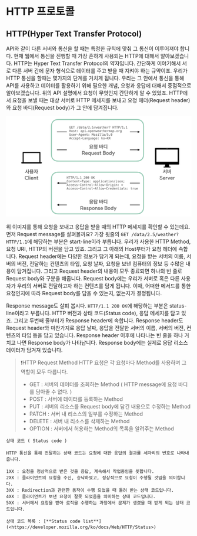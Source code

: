 # HTTP 프로토콜

## HTTP(Hyper Text Transfer Protocol)

API와 같이 다른 서버와 통신을 할 때는 특정한 규칙에 맞춰 그 통신이 이루어져야 합니다.
현재 웹에서 통신을 진행할 때 가장 흔하게 사용되는 HTTP에 대해서 알아보겠습니다.
HTTP는  Hyper Text Transfer Protocol의 약자입니다.
간단하게 이야기해서 서로 다른 서버 간에 문자 형식으로 데이터를 주고 받을 때 지켜야 하는 규약이죠.
우리가 HTTP 통신을 할때는 몇가지의 단계를 거치게 됩니다.
우리는 그 안에서 통신을 통해 API를 사용하고 데이터를 활용하기 위해 필요한 개념, 요청과 응답에 대해서 중점적으로 알아보겠습니다. 위의 API 설명에서 요청이 무엇인지 간단하게 알 수 있었죠.
HTTP에서 요청을 보낼 때는 대상 서버로 HTTP 메세지를 보내고 요청 헤더(Request header)와 요청 바디(Request body)가 그 안에 담겨집니다.

<img src="../img/http.png">

위 이미지를 통해 요청을 보내고 응답을 받을 때의 HTTP 메세지를 확인할 수 있는데요.
먼저 Request message를 살펴볼까요?
가장 윗줄의 `GET /data/2.5/weather? HTTP/1.1`에 해당하는 부분은 start-line이라 부릅니다.
우리가 사용한 HTTP Method, 요청 URI, HTTP의 버전을 담고 있죠.
그리고 그 아래의 Host부터가 요청 헤더에 속합니다.
Request header에는 다양한 정보가 담기게 되는데, 요청을 받는 서버의 이름, 서버의 버전, 전달하는 컨텐츠의 타입, 요청 날짜, 요청을 보낸 컴퓨터의 정보 등 수많은 내용이 담겨집니다.
그리고 Request header의 내용이 모두 종료되면 하나의 빈 줄로 Request body와 구분을 해줍니다.
Request body에는 우리가 서버로 혹은 다른 사용자가 우리의 서버로 전달하고자 하는 컨텐츠를 담게 됩니다.
이때, 어떠한 메서드를 통한 요청인지에 따라  Request body를 담을 수 있는지, 없는지가 결정됩니다.

Response message도 살펴 봅시다.
`HTTP/1.1 200 OK`에 해당하는 부분은 status-line이라고 부릅니다.
HTTP 버전과 상태 코드(Status code), 응답 메세지를 담고 있죠.
그리고 두번째 줄부터가 Response header에 속합니다.
Response header도 Request header와 마찬가지로 응답 날짜, 응답을 전달한 서버의 이름, 서버의 버전, 컨텐츠의 타입 등을 담고 있습니다.
Response header 이후에 나타나는  빈 줄을 하나 거치고 나면 Response body가 나타납니다.
Response body에는 실제로 응답 리소스 데이터가 담겨져 있습니다.

> ❗️HTTP Request Method
HTTP 요청은 각 요청마다 Method를 사용하며 그 역할이 모두 다릅니다.
> 
> - GET : 서버의 데이터를 조회하는 Method ( HTTP message에 요청 바디를 담아줄 수 없다. )
> - POST : 서버에 데이터를 등록하는 Method
> - PUT : 서버의 리소스를 Request body에 담긴 내용으로 수정하는 Method
> - PATCH : 서버 내 리소스의 일부를 수정하는 Method
> - DELETE : 서버 내 리소스를 삭제하는 Method
> - OPTION : 서버에서 허용하는 Method의 목록을 알려주는 Method

```
상태 코드 ( Status code )

HTTP 통신을 통해 전달하는 상태 코드는 요청에 대한 응답의 결과를 세자리의 번호로 나타내줍니다.

1XX : 요청을 정상적으로 받은 것을 응답, 계속해서 작업중임을 뜻합니다.
2XX : 클라이언트의 요청을 수신, 승낙하였고, 정상적으로 요청이 수행될 것임을 의미합니다.
3XX : Redirection과 관련한 동작이 수행 되었을 때 돌려 받는 상태 코드입니다.
4XX : 클라이언트가 보낸 요청이 잘못 되었음을 의미하는 상태 코드입니다.
5XX : 서버에서 요청을 받아 로직을 수행하는 과정에서 문제가 생겼을 때 받게 되는 상태 코드입니다.

상태 코드 목록 : [**Status code list**](<https://developer.mozilla.org/ko/docs/Web/HTTP/Status>)
```